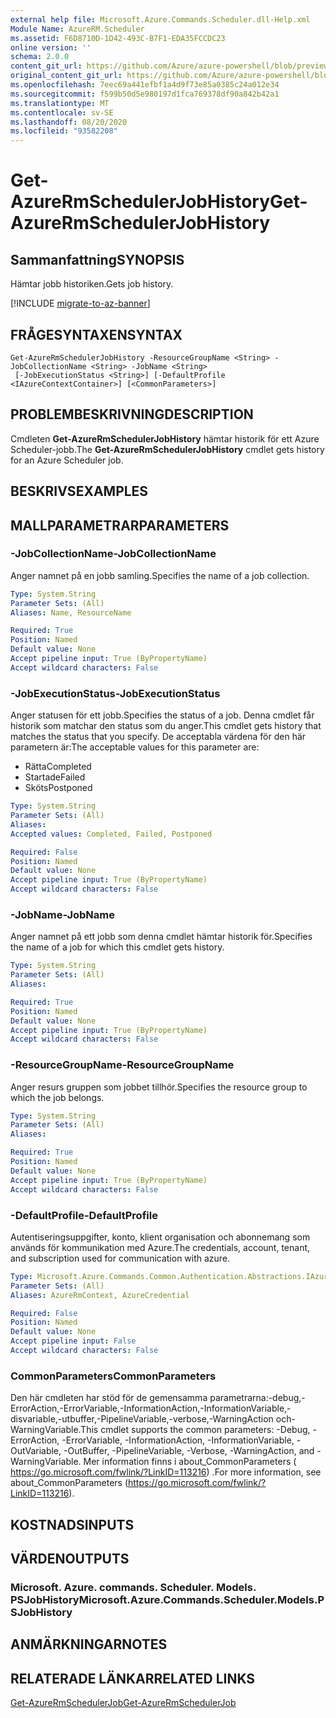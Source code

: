 ```yaml
---
external help file: Microsoft.Azure.Commands.Scheduler.dll-Help.xml
Module Name: AzureRM.Scheduler
ms.assetid: F6D8710D-1D42-493C-B7F1-EDA35FCCDC23
online version: ''
schema: 2.0.0
content_git_url: https://github.com/Azure/azure-powershell/blob/preview/src/ResourceManager/Scheduler/Commands.Scheduler/help/Get-AzureRmSchedulerJobHistory.md
original_content_git_url: https://github.com/Azure/azure-powershell/blob/preview/src/ResourceManager/Scheduler/Commands.Scheduler/help/Get-AzureRmSchedulerJobHistory.md
ms.openlocfilehash: 7eec69a441efbf1a4d9f73e85a0385c24a012e34
ms.sourcegitcommit: f599b50d5e980197d1fca769378df90a842b42a1
ms.translationtype: MT
ms.contentlocale: sv-SE
ms.lasthandoff: 08/20/2020
ms.locfileid: "93582208"
---
```

# <span data-ttu-id="4236c-101">Get-AzureRmSchedulerJobHistory</span><span class="sxs-lookup"><span data-stu-id="4236c-101">Get-AzureRmSchedulerJobHistory</span></span>

## <span data-ttu-id="4236c-102">Sammanfattning</span><span class="sxs-lookup"><span data-stu-id="4236c-102">SYNOPSIS</span></span>
<span data-ttu-id="4236c-103">Hämtar jobb historiken.</span><span class="sxs-lookup"><span data-stu-id="4236c-103">Gets job history.</span></span>

[!INCLUDE [migrate-to-az-banner](../../includes/migrate-to-az-banner.md)]

## <span data-ttu-id="4236c-104">FRÅGESYNTAXEN</span><span class="sxs-lookup"><span data-stu-id="4236c-104">SYNTAX</span></span>

```
Get-AzureRmSchedulerJobHistory -ResourceGroupName <String> -JobCollectionName <String> -JobName <String>
 [-JobExecutionStatus <String>] [-DefaultProfile <IAzureContextContainer>] [<CommonParameters>]
```

## <span data-ttu-id="4236c-105">PROBLEMBESKRIVNING</span><span class="sxs-lookup"><span data-stu-id="4236c-105">DESCRIPTION</span></span>
<span data-ttu-id="4236c-106">Cmdleten **Get-AzureRmSchedulerJobHistory** hämtar historik för ett Azure Scheduler-jobb.</span><span class="sxs-lookup"><span data-stu-id="4236c-106">The **Get-AzureRmSchedulerJobHistory** cmdlet gets history for an Azure Scheduler job.</span></span>

## <span data-ttu-id="4236c-107">BESKRIVS</span><span class="sxs-lookup"><span data-stu-id="4236c-107">EXAMPLES</span></span>

## <span data-ttu-id="4236c-108">MALLPARAMETRAR</span><span class="sxs-lookup"><span data-stu-id="4236c-108">PARAMETERS</span></span>

### <span data-ttu-id="4236c-109">-JobCollectionName</span><span class="sxs-lookup"><span data-stu-id="4236c-109">-JobCollectionName</span></span>
<span data-ttu-id="4236c-110">Anger namnet på en jobb samling.</span><span class="sxs-lookup"><span data-stu-id="4236c-110">Specifies the name of a job collection.</span></span>

```yaml
Type: System.String
Parameter Sets: (All)
Aliases: Name, ResourceName

Required: True
Position: Named
Default value: None
Accept pipeline input: True (ByPropertyName)
Accept wildcard characters: False
```

### <span data-ttu-id="4236c-111">-JobExecutionStatus</span><span class="sxs-lookup"><span data-stu-id="4236c-111">-JobExecutionStatus</span></span>
<span data-ttu-id="4236c-112">Anger statusen för ett jobb.</span><span class="sxs-lookup"><span data-stu-id="4236c-112">Specifies the status of a job.</span></span>
<span data-ttu-id="4236c-113">Denna cmdlet får historik som matchar den status som du anger.</span><span class="sxs-lookup"><span data-stu-id="4236c-113">This cmdlet gets history that matches the status that you specify.</span></span>
<span data-ttu-id="4236c-114">De acceptabla värdena för den här parametern är:</span><span class="sxs-lookup"><span data-stu-id="4236c-114">The acceptable values for this parameter are:</span></span>

- <span data-ttu-id="4236c-115">Rätta</span><span class="sxs-lookup"><span data-stu-id="4236c-115">Completed</span></span> 
- <span data-ttu-id="4236c-116">Startade</span><span class="sxs-lookup"><span data-stu-id="4236c-116">Failed</span></span> 
- <span data-ttu-id="4236c-117">Sköts</span><span class="sxs-lookup"><span data-stu-id="4236c-117">Postponed</span></span>

```yaml
Type: System.String
Parameter Sets: (All)
Aliases: 
Accepted values: Completed, Failed, Postponed

Required: False
Position: Named
Default value: None
Accept pipeline input: True (ByPropertyName)
Accept wildcard characters: False
```

### <span data-ttu-id="4236c-118">-JobName</span><span class="sxs-lookup"><span data-stu-id="4236c-118">-JobName</span></span>
<span data-ttu-id="4236c-119">Anger namnet på ett jobb som denna cmdlet hämtar historik för.</span><span class="sxs-lookup"><span data-stu-id="4236c-119">Specifies the name of a job for which this cmdlet gets history.</span></span>

```yaml
Type: System.String
Parameter Sets: (All)
Aliases: 

Required: True
Position: Named
Default value: None
Accept pipeline input: True (ByPropertyName)
Accept wildcard characters: False
```

### <span data-ttu-id="4236c-120">-ResourceGroupName</span><span class="sxs-lookup"><span data-stu-id="4236c-120">-ResourceGroupName</span></span>
<span data-ttu-id="4236c-121">Anger resurs gruppen som jobbet tillhör.</span><span class="sxs-lookup"><span data-stu-id="4236c-121">Specifies the resource group to which the job belongs.</span></span>

```yaml
Type: System.String
Parameter Sets: (All)
Aliases: 

Required: True
Position: Named
Default value: None
Accept pipeline input: True (ByPropertyName)
Accept wildcard characters: False
```

### <span data-ttu-id="4236c-122">-DefaultProfile</span><span class="sxs-lookup"><span data-stu-id="4236c-122">-DefaultProfile</span></span>
<span data-ttu-id="4236c-123">Autentiseringsuppgifter, konto, klient organisation och abonnemang som används för kommunikation med Azure.</span><span class="sxs-lookup"><span data-stu-id="4236c-123">The credentials, account, tenant, and subscription used for communication with azure.</span></span>

```yaml
Type: Microsoft.Azure.Commands.Common.Authentication.Abstractions.IAzureContextContainer
Parameter Sets: (All)
Aliases: AzureRmContext, AzureCredential

Required: False
Position: Named
Default value: None
Accept pipeline input: False
Accept wildcard characters: False
```

### <span data-ttu-id="4236c-124">CommonParameters</span><span class="sxs-lookup"><span data-stu-id="4236c-124">CommonParameters</span></span>
<span data-ttu-id="4236c-125">Den här cmdleten har stöd för de gemensamma parametrarna:-debug,-ErrorAction,-ErrorVariable,-InformationAction,-InformationVariable,-disvariable,-utbuffer,-PipelineVariable,-verbose,-WarningAction och-WarningVariable.</span><span class="sxs-lookup"><span data-stu-id="4236c-125">This cmdlet supports the common parameters: -Debug, -ErrorAction, -ErrorVariable, -InformationAction, -InformationVariable, -OutVariable, -OutBuffer, -PipelineVariable, -Verbose, -WarningAction, and -WarningVariable.</span></span> <span data-ttu-id="4236c-126">Mer information finns i about_CommonParameters ( https://go.microsoft.com/fwlink/?LinkID=113216) .</span><span class="sxs-lookup"><span data-stu-id="4236c-126">For more information, see about_CommonParameters (https://go.microsoft.com/fwlink/?LinkID=113216).</span></span>

## <span data-ttu-id="4236c-127">KOSTNADS</span><span class="sxs-lookup"><span data-stu-id="4236c-127">INPUTS</span></span>

## <span data-ttu-id="4236c-128">VÄRDEN</span><span class="sxs-lookup"><span data-stu-id="4236c-128">OUTPUTS</span></span>

### <span data-ttu-id="4236c-129">Microsoft. Azure. commands. Scheduler. Models. PSJobHistory</span><span class="sxs-lookup"><span data-stu-id="4236c-129">Microsoft.Azure.Commands.Scheduler.Models.PSJobHistory</span></span>

## <span data-ttu-id="4236c-130">ANMÄRKNINGAR</span><span class="sxs-lookup"><span data-stu-id="4236c-130">NOTES</span></span>

## <span data-ttu-id="4236c-131">RELATERADE LÄNKAR</span><span class="sxs-lookup"><span data-stu-id="4236c-131">RELATED LINKS</span></span>

[<span data-ttu-id="4236c-132">Get-AzureRmSchedulerJob</span><span class="sxs-lookup"><span data-stu-id="4236c-132">Get-AzureRmSchedulerJob</span></span>](./Get-AzureRmSchedulerJob.md)


